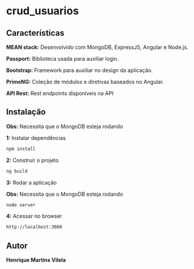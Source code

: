 # crud_usuarios

## Características

**MEAN stack:** Desenvolvido com MongoDB, ExpressJS, Angular e Node.js.

**Passport:** Biblioteca usada para auxíliar login.

**Bootstrap:** Framework para auxiliar no design da aplicação. 

**PrimeNG:** Coleção de módulos e diretivas baseados no Angular.

**API Rest:** Rest endpoints disponíveis na API


## Instalação

**Obs:** Necessita que o MongoDB esteja rodando

**1:** Instalar dependências
```bash
npm install
```
**2:** Construir o projeto
```bash
ng build
```
**3:** Rodar a aplicação

**Obs:** Necessita que o MongoDB esteja rodando
```bash
node server
```
**4:** Acessar no browser
```bash
http://localhost:3000
```

## Autor
**Henrique Martins Vilela**

